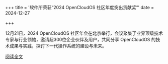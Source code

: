 +++
title = '软件所荣获“2024 OpenCloudOS 社区年度突出贡献奖”'
date = 2024-12-27

+++

12月21日，2024 OpenCloudOS 社区年会在北京举行，会议聚集了业界顶级技术专家与行业领袖，邀请超300位企业伙伴及用户，共同分享 OpenCloudOS 的技术成果与实践，探讨下一代操作系统的建设与未来。

[阅读全文](https://mp.weixin.qq.com/s/_NiTFxY-eGA4DqYkBFVoFw)